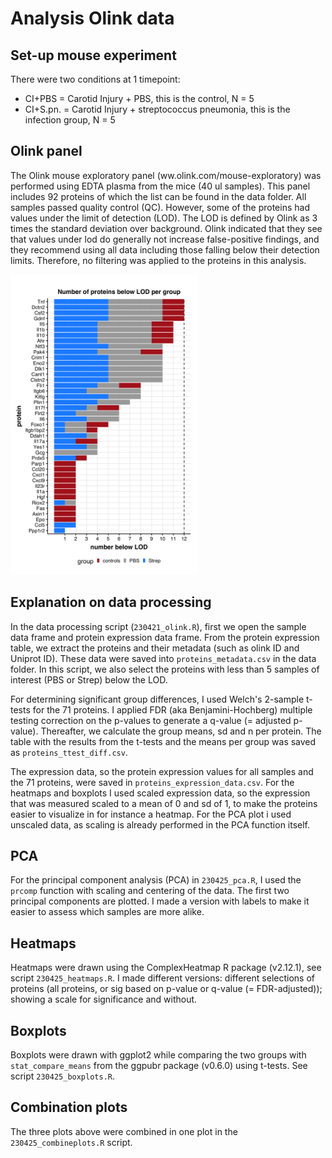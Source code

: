 # Analysis Olink data

## Set-up mouse experiment
There were two conditions at 1 timepoint: 
- CI+PBS = Carotid Injury + PBS, this is the control, N = 5
- CI+S.pn. = Carotid Injury + streptococcus pneumonia, this is the infection group, N = 5

## Olink panel
The Olink mouse exploratory panel (ww.olink.com/mouse-exploratory) was performed using EDTA plasma from the mice (40 ul samples). This panel includes 92 proteins of which the list can be found in the data folder. All samples passed quality control (QC). However, some of the proteins had values under the limit of detection (LOD). The LOD is defined by Olink as 3 times the standard deviation over background. Olink indicated that they see that values under lod do generally not increase false-positive findings, and they recommend using all data including those falling below their detection limits. Therefore, no filtering was applied to the proteins in this analysis.

<img src="https://github.com/barbarahelena/olink-analyses-charite/blob/main/results/proteins_belowLOD.png" width = '300'>

## Explanation on data processing
In the data processing script (`230421_olink.R`), first we open the sample data frame and protein expression data frame. From the protein expression table, we extract the proteins and their metadata (such as olink ID and Uniprot ID). These data were saved into `proteins_metadata.csv` in the data folder.
In this script, we also select the proteins with less than 5 samples of interest (PBS or Strep) below the LOD.

For determining significant group differences, I used Welch's 2-sample t-tests for the 71 proteins. I applied FDR (aka Benjamini-Hochberg) multiple testing correction on the p-values to generate a q-value (= adjusted p-value). Thereafter, we calculate the group means, sd and n per protein.
The table with the results from the t-tests and the means per group was saved as `proteins_ttest_diff.csv`.

The expression data, so the protein expression values for all samples and the 71 proteins, were saved in `proteins_expression_data.csv`. For the heatmaps and boxplots I used scaled expression data, so the expression that was measured scaled to a mean of 0 and sd of 1, to make the proteins easier to visualize in for instance a heatmap. For the PCA plot i used unscaled data, as scaling is already performed in the PCA function itself.

## PCA
For the principal component analysis (PCA) in `230425_pca.R`, I used the `prcomp` function with scaling and centering of the data. The first two principal components are plotted. I made a version with labels to make it easier to assess which samples are more alike.

## Heatmaps
Heatmaps were drawn using the ComplexHeatmap R package (v2.12.1), see script `230425_heatmaps.R`. I made different versions: different selections of proteins (all proteins, or sig based on p-value or q-value (= FDR-adjusted)); showing a scale for significance and without. 

## Boxplots
Boxplots were drawn with ggplot2 while comparing the two groups with `stat_compare_means` from the ggpubr package (v0.6.0) using t-tests. See script `230425_boxplots.R`.

## Combination plots
The three plots above were combined in one plot in the `230425_combineplots.R` script.
